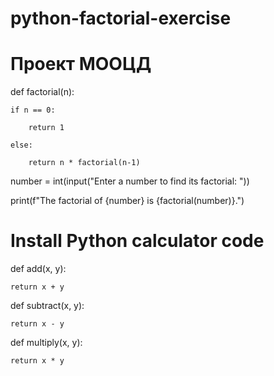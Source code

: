 # python-factorial-exercise
# Проект МООЦД
def factorial(n): 

    if n == 0: 

        return 1 

    else: 

        return n * factorial(n-1) 

 

number = int(input("Enter a number to find its factorial: ")) 

print(f"The factorial of {number} is {factorial(number)}.") 
# Install Python calculator code
def add(x, y): 

    return x + y 

 

def subtract(x, y): 

    return x - y 

 

def multiply(x, y): 

    return x * y 

